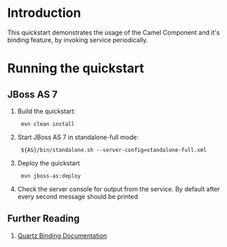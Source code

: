 Introduction
============
This quickstart demonstrates the usage of the Camel Component and it's binding feature, by invoking 
service periodically.

Running the quickstart
======================

JBoss AS 7
----------
1. Build the quickstart:

        mvn clean install

2. Start JBoss AS 7 in standalone-full mode:

        ${AS}/bin/standalone.sh --server-config=standalone-full.xml

3. Deploy the quickstart

        mvn jboss-as:deploy

4. Check the server console for output from the service. By default after every second
   message should be printed

## Further Reading

1. [Quartz Binding Documentation](https://docs.jboss.org/author/display/SWITCHYARD/Quartz)
